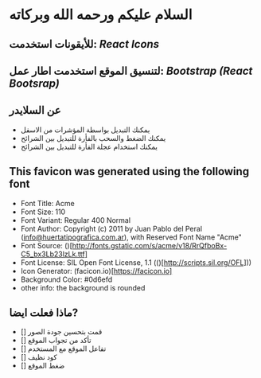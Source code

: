 # السلام عليكم ورحمه الله وبركاته

## للأيقونات استخدمت: *React Icons*

## لتنسيق الموقع استخدمت اطار عمل: *Bootstrap (React Bootsrap)*

## عن السلايدر

- يمكنك التبديل بواسطة المؤشرات من الاسفل
- يمكنك الضغط والسحب بالفأرة للتبديل بين الشرائح
- يمكنك استخدام عجلة الفأرة للتبديل بين الشرائح

## This favicon was generated using the following font

- Font Title: Acme
- Font Size: 110
- Font Variant: Regular 400 Normal
- Font Author: Copyright (c) 2011 by Juan Pablo del Peral (info@huertatipografica.com.ar), with Reserved Font Name "Acme"
- Font Source: ()[http://fonts.gstatic.com/s/acme/v18/RrQfboBx-C5_bx3Lb23lzLk.ttf]
- Font License: SIL Open Font License, 1.1 (()[http://scripts.sil.org/OFL]))
- Icon Generator: (facicon.io)[https://facicon.io]
- Background Color: #0d6efd
- other info: the background is rounded


## ماذا فعلت ايضا?

- [] قمت بتحسين جودة الصور
- [] تأكد من تجواب الموقع
- [] تفاعل الموقع مع المستخدم
- [] كود نظيف
- [] ضغط الموقع